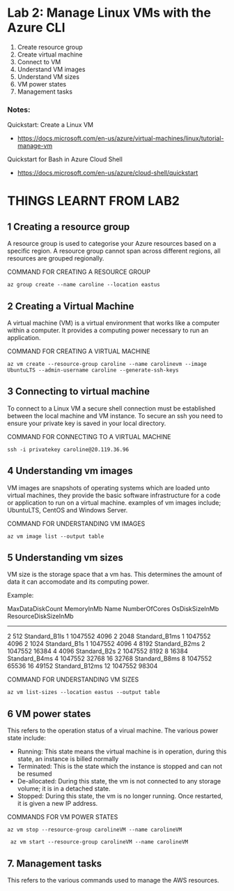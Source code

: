 # Lab 2: Manage Linux VMs with the Azure CLI

1. Create resource group
2. Create virtual machine
3. Connect to VM
4. Understand VM images
5. Understand VM sizes
6. VM power states
7. Management tasks

### Notes:

Quickstart: Create a Linux VM
* https://docs.microsoft.com/en-us/azure/virtual-machines/linux/tutorial-manage-vm

Quickstart for Bash in Azure Cloud Shell
* https://docs.microsoft.com/en-us/azure/cloud-shell/quickstart

# THINGS LEARNT FROM LAB2

## 1 Creating a resource group
A resource group is used to categorise your Azure resources based on a specific region. A resource group cannot span across different regions, all resources are grouped regionally.

COMMAND FOR CREATING A RESOURCE GROUP
```
az group create --name caroline --location eastus
```
## 2 Creating a Virtual Machine
A virtual machine (VM) is a virtual environment that works like a computer within a computer. It provides a computing power necessary to run an application.

COMMAND FOR CREATING A VIRTUAL MACHINE
```
az vm create --resource-group caroline --name carolinevm --image UbuntuLTS --admin-username caroline --generate-ssh-keys
```
## 3 Connecting to virtual machine
To connect to a Linux VM a secure shell connection must be established between the local machine and VM instance. To secure an ssh you need to ensure your private key is saved in your local directory.

COMMAND FOR CONNECTING TO A VIRTUAL MACHINE
```
ssh -i privatekey caroline@20.119.36.96
```

## 4 Understanding vm images
VM images are snapshots of operating systems which are loaded unto virtual machines, they provide the basic software infrastructure for a code or application to run on a virtual machine. examples of vm images include; UbuntuLTS, CentOS and Windows Server.

COMMAND FOR UNDERSTANDING VM IMAGES
```
az vm image list --output table
```

## 5 Understanding vm sizes
VM size is the storage space that a vm has. This determines the amount of data it can accomodate and its computing power. 


Example:



MaxDataDiskCount    MemoryInMb    Name                    NumberOfCores    OsDiskSizeInMb    ResourceDiskSizeInMb
------------------  ------------  ----------------------  ---------------  ----------------  ----------------------
2                   512           Standard_B1ls           1                1047552           4096
2                   2048          Standard_B1ms           1                1047552           4096
2                   1024          Standard_B1s            1                1047552           4096
4                   8192          Standard_B2ms           2                1047552           16384
4                   4096          Standard_B2s            2                1047552           8192
8                   16384         Standard_B4ms           4                1047552           32768
16                  32768         Standard_B8ms           8                1047552           65536
16                  49152         Standard_B12ms          12               1047552           98304


COMMAND FOR UNDERSTANDING VM SIZES
```
az vm list-sizes --location eastus --output table
```

## 6  VM power states
This refers to the operation status of a virual machine. The various power state include:
* Running: This state means the virtual machine is in operation, during this state, an instance is billed normally
* Terminated: This is the state which the instance is stopped and can not be resumed
* De-allocated: During this state, the vm is not connected to any storage volume; it is in a detached state.
* Stopped: During this state, the vm is no longer running. Once restarted, it is given a new IP address.

COMMANDS FOR VM POWER STATES
```
az vm stop --resource-group carolineVM --name carolineVM
```
```
 az vm start --resource-group carolineVM --name carolineVM
```

## 7. Management tasks
This refers to the various commands used to manage the AWS resources.
